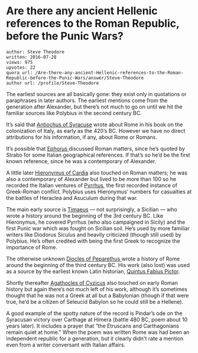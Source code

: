 # Are there any ancient Hellenic references to the Roman Republic, before the Punic Wars?

	author: Steve Theodore
	written: 2016-07-28
	views: 975
	upvotes: 22
	quora url: /Are-there-any-ancient-Hellenic-references-to-the-Roman-Republic-before-the-Punic-Wars/answer/Steve-Theodore
	author url: /profile/Steve-Theodore


The earliest sources are all basically gone: they exist only in quotations or paraphrases in later authors. The earliest mentions come from the generation after Alexander, but there’s not much to go on until we hit the familiar sources like Polybius in the second century BC.

It’s said that [Antiochus of Syracuse](https://en.wikipedia.org/wiki/Antiochus_of_Syracuse) wrote about Rome in his book on the colonization of Italy, as early as the 420’s BC. However we have no direct attributions for his information, if any, about Rome or Romans.

It’s possible that [Ephorus ](https://en.wikipedia.org/wiki/Ephorus)discussed Roman matters, since he’s quoted by Strabo for some Italian geographical references. If that’s so he’d be the first known reference, since he was a contemporary of Alexander.

A little later [Hieronymus of Cardia](https://en.wikipedia.org/wiki/Hieronymus_of_Cardia) also touched on Roman matters; he was also a contemporary of Alexander but lived to be more than 100 so he recorded the Italian ventures of [Pyrrhus](https://en.wikipedia.org/wiki/Pyrrhus_of_Epirus), the first recorded instance of Greek-Roman conflict. Polybius uses Hieronymus’ numbers for casualties at the battles of Heraclea and Asuculum during that war.

The main early source is [Timaeus](https://en.wikipedia.org/wiki/Timaeus_(historian)) — not surprisingly, a Sicilian — who wrote a history around the beginning of the 3rd century BC. Like Hieronymus, he covered Pyrrhus (who also campaigned in Sicily) and the first Punic war which was fought on Sicilian soil. He’s used by more familiar writers like Diodorus Siculus and heavily criticized (though still used) by Polybius. He’s often credited with being the first Greek to recognize the importance of Rome.

The otherwise unknown [Diocles of Peparethus ](https://en.wikipedia.org/wiki/Diocles_of_Peparethus)wrote a history of Rome around the beginning of the third century BC. His work (also lost) was used as a source by the earliest known Latin historian, [Quintus Fabius Pictor](https://en.wikipedia.org/wiki/Quintus_Fabius_Pictor).

Shortly thereafter [Agathocles of Cyzicus](https://en.wikipedia.org/wiki/Agathocles_(writers)) also touched on early Roman history but again there’s not much left of his work, although it’s sometimes thought that he was not a Greek at all but a Babylonian (though if that were true, he’d be a citizen of Seleucid Babylon so he could still be a Hellene).

A good example of the spotty nature of the record is Pindar’s ode on the Syracusan victory over Carthage at Himera (battle 480 BC, poem about 10 years later). It includes a prayer that “the Etruscans and Carthagonians remain quiet at home.” When the poem was written Rome was had been an independent republic for a generation, but it clearly didn't rate a mention even from a writer conversant with Italian affairs.

